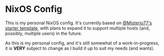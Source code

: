 # NixOS Config
This is my personal NixOS config. It's currently based on [@Misterio77's starter template](https://github.com/Misterio77/nix-starter-configs), with plans to expand it to support multiple hosts (and, possibly, multiple users) in the future.

As this is my personal config, and it's still somewhat of a work-in-progress, it is **VERY** subject to change as I build it up to suit my needs (and wants).
